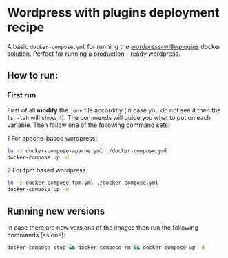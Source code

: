 # Wordpress with plugins deployment recipe

A basic `docker-compose.yml` for running the [wordpress-with-plugins](https://github.com/ellakcy/wordpress-with-plugins) docker solution. Perfect for running a production - ready wordpress.

## How to run:

### First run

First of all __modify__ the `.env` file accorditly (in case you do not see it then the `ls -lah` will show it). The commends will quide you what to put on each variable. Then follow one of the following command sets:

1 For apache-based wordpress:

  ```bash
  ln -s docker-compose-apache.yml ./docker-compose.yml
  docker-compose up -d
  ```

2 For fpm based wordpress

  ```bash
  ln -s docker-compose-fpm.yml ./docker-compose.yml
  docker-compose up -d
  ```

## Running new versions

In case there are new versions of the images then run the following commands (as one):

```bash
docker-compose stop && docker-compose rm && docker-compose up -d
```

